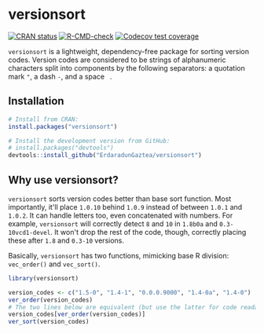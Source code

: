 
# versionsort

<!-- badges: start -->
[![CRAN status](https://www.r-pkg.org/badges/version/versionsort)](https://CRAN.R-project.org/package=versionsort)
[![R-CMD-check](https://github.com/ErdaradunGaztea/versionsort/workflows/R-CMD-check/badge.svg)](https://github.com/ErdaradunGaztea/versionsort/actions)
[![Codecov test coverage](https://codecov.io/gh/ErdaradunGaztea/versionsort/branch/master/graph/badge.svg)](https://app.codecov.io/gh/ErdaradunGaztea/versionsort?branch=master)
<!-- badges: end -->

`versionsort` is a lightweight, dependency-free package for sorting version codes. Version codes are considered to be strings of alphanumeric characters split into components by the following separators: a quotation mark `"`, a dash `-`, and a space ` `.

## Installation

``` r
# Install from CRAN: 
install.packages("versionsort")

# Install the development version from GitHub:
# install.packages("devtools")
devtools::install_github("ErdaradunGaztea/versionsort")
```

## Why use versionsort?

`versionsort` sorts version codes better than base sort function. Most importantly, it'll place `1.0.10` behind `1.0.9` instead of between `1.0.1` and `1.0.2`. It can handle letters too, even concatenated with numbers. For example, `versionsort` will correctly detect `8` and `10` in `1.8b0a` and `0.3-10vcd1-devel`. It won't drop the rest of the code, though, correctly placing these after `1.8` and `0.3-10` versions.

Basically, `versionsort` has two functions, mimicking base R division: `vec_order()` and `vec_sort()`.

``` r
library(versionsort)

version_codes <- c("1.5-0", "1.4-1", "0.0.0.9000", "1.4-0a", "1.4-0")
ver_order(version_codes)
# The two lines below are equivalent (but use the latter for code readability, whenever possible)
version_codes[ver_order(version_codes)]
ver_sort(version_codes)
```
